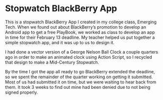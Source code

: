 # Stopwatch BlackBerry App

This is a stopwatch BlackBerry App I created in my college class, Emerging Tech. When we found out about BlackBerry’s promotion to develop an Android app to get a free PlayBook, we worked as class to develop an app in time for their February 13 deadline. My teacher helped us put together a simple stopwatch app, and it was up to us to design it.

I had done a vector version of a George Nelson Ball Clock a couple quarters ago in order to make an animated clock using Action Script, so I recycled that design to make a Mid-Century Stopwatch.

By the time I got the app all ready to go BlackBerry extended the deadline, so we spent the remainder of the quarter working on getting it submitted. Most of us had submitted it on time, but we were waiting to hear back from them. It took 3 weeks to find out mine had been denied due to not being signed properly.
